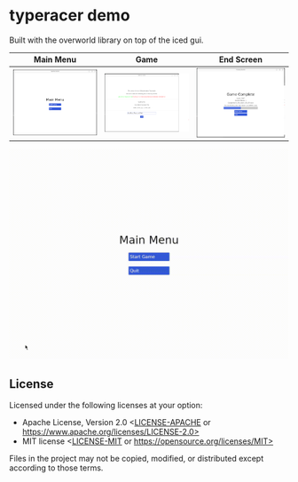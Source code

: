 # typeracer demo

Built with the overworld library on top of the iced gui.

| Main Menu                  | Game                   | End Screen                        |
|----------------------------|------------------------|-----------------------------------|
| ![mm](doc/ui_mainmenu.png) | ![ui](doc/ui_game.png) | ![endscreen](doc/ui_overview.png) |

![game](doc/game.gif)

## License

Licensed under the following licenses at your option:

- Apache License, Version 2.0 <[LICENSE-APACHE](LICENSE-APACHE) or https://www.apache.org/licenses/LICENSE-2.0>
- MIT license <[LICENSE-MIT](LICENSE-MIT) or https://opensource.org/licenses/MIT>

Files in the project may not be copied, modified, or distributed except according to those terms.
